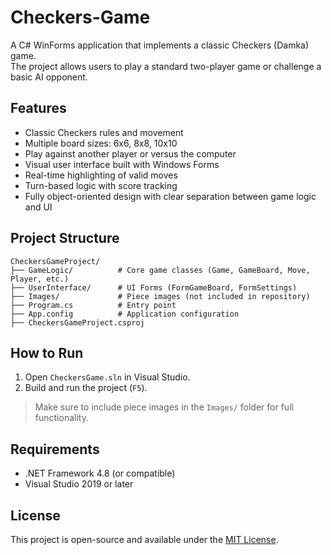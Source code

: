 # Checkers-Game

A C# WinForms application that implements a classic Checkers (Damka) game.  
The project allows users to play a standard two-player game or challenge a basic AI opponent.

## Features

- Classic Checkers rules and movement
- Multiple board sizes: 6x6, 8x8, 10x10
- Play against another player or versus the computer
- Visual user interface built with Windows Forms
- Real-time highlighting of valid moves
- Turn-based logic with score tracking
- Fully object-oriented design with clear separation between game logic and UI

## Project Structure

```
CheckersGameProject/
├── GameLogic/          # Core game classes (Game, GameBoard, Move, Player, etc.)
├── UserInterface/      # UI Forms (FormGameBoard, FormSettings)
├── Images/             # Piece images (not included in repository)
├── Program.cs          # Entry point
├── App.config          # Application configuration
├── CheckersGameProject.csproj
```

## How to Run

1. Open `CheckersGame.sln` in Visual Studio.
2. Build and run the project (`F5`).

> Make sure to include piece images in the `Images/` folder for full functionality.

## Requirements

- .NET Framework 4.8 (or compatible)
- Visual Studio 2019 or later

## License

This project is open-source and available under the [MIT License](https://opensource.org/licenses/MIT).
